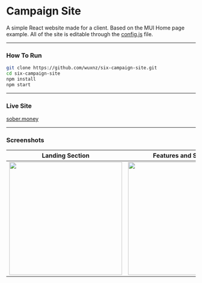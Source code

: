 # Campaign Site

A simple React website made for a client. Based on the MUI Home page example. All of the site is editable through the [config.js](src/config.js) file.

---

### How To Run

```sh
git clone https://github.com/wuxnz/six-campaign-site.git
cd six-campaign-site
npm install
npm start
```

---

### Live Site
[sober.money](https://sober.money)

---

### Screenshots

| Landing Section | Features and Servers | FAQ and Footer |
|-----------------|----------------------|----------------|
| <img src="Landing.png" width="300" /> | <img src="FeaturesAndServers.png" width="300" /> | <img src="FAQAndFooter.png" width="300" /> |
